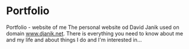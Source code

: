 # Portfolio
Portfolio - website of me The personal website od David Janik used on domain www.djanik.net. There is everything you need to know about me and my life and about things I do and I'm interested in...
